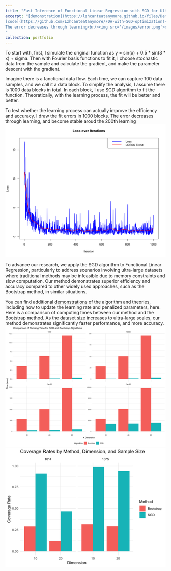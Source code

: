 ```yaml
---
title: "Fast Inference of Functional Linear Regression with SGD for Ultra-Large Dataset"
excerpt: "[demonstration](https://lzhcanteatanymore.github.io/files/Demo.pdf)<br/>
[code](https://github.com/Lzhcanteatanymore/FDA-with-SGD-optimization)<br/>
The error decreases through learning<br/><img src='/images/error.png'>comparison of computing times between our method and the Bootstrap method<br/><img src='/images/Comparison.png'>comparison of coverage rate between our method and the Bootstrap method<br/><img src='/images/coverage rate.png'>
"
collection: portfolio
---
```



To start with, first, I simulate the original function as y = sin(x) + 0.5 * sin(3 * x) + sigma. Then with Fourier basis functions to fit it, I choose stochastic data from the sample and calculate the gradient, and make the parameter descent with the gradient.

Imagine there is a fanctional data flow. Each time, we can capture 100 data samples, and we call it a data block. To simplify the analysis, I assume there is 1000 data blocks in total. In each block, I use SGD algorithm to fit the function. Theoratically, with the learning process, the fit will be better and better. 

To test whether the learning process can actually improve the efficiency and accuracy. I draw the fit errors in 1000 blocks. The error decreases through learning, and become stable aroud the 200th learning <br/><img src='/images/error.png'>

To advance our research, we apply the SGD algorithm to Functional Linear Regression, particularly to address scenarios involving ultra-large datasets where traditional methods may be infeasible due to memory constraints and slow computation. Our method demonstrates superior efficiency and accuracy compared to other widely used approaches, such as the Bootstrap method, in similar situations.

You can find additional [demonstrations](https://lzhcanteatanymore.github.io/files/Demo.pdf) of the algorithm and theories, including how to update the learning rate and penalized parameters, here.
Here is a comparison of computing times between our method and the Bootstrap method. As the dataset size increases to ultra-large scales, our method demonstrates significantly faster performance, and more accuracy.<br/><img src='/images/Comparison.png'><br/><img src='/images/coverage rate.png'>
